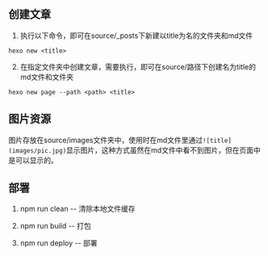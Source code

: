 ## 创建文章

1. 执行以下命令，即可在source/_posts下新建以title为名的文件夹和md文件

```
hexo new <title>
```

2. 在指定文件夹中创建文章，需要执行，即可在source/<path>路径下创建名为title的md文件和文件夹
```
hexo new page --path <path> <title>
```

## 图片资源

图片存放在source/images文件夹中，使用时在md文件里通过`![title](images/pic.jpg)`显示图片，这种方式虽然在md文件中看不到图片，但在页面中是可以显示的。

## 部署

1. npm run clean -- 清除本地文件缓存

2. npm run build  -- 打包

3. npm run deploy  -- 部署